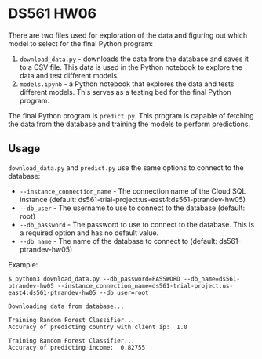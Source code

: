 # DS561 HW06

There are two files used for exploration of the data and figuring out which model to select for the final Python program:
1. `download_data.py` - downloads the data from the database and saves it to a CSV file. This data is used in the Python notebook to explore the data and test different models.
2. `models.ipynb` - a Python notebook that explores the data and tests different models. This serves as a testing bed for the final Python program.

The final Python program is `predict.py`. This program is capable of fetching the data from the database and training the models to perform predictions.

## Usage

`download_data.py` and `predict.py` use the same options to connect to the database:
- `--instance_connection_name` - The connection name of the Cloud SQL instance (default: ds561-trial-project:us-east4:ds561-ptrandev-hw05)
- `--db_user` - The username to use to connect to the database (default: root)
- `--db_password` - The password to use to connect to the database. This is a required option and has no default value.
- `--db_name` - The name of the database to connect to (default: ds561-ptrandev-hw05)

Example:

```
$ python3 download_data.py --db_password=PASSWORD --db_name=ds561-ptrandev-hw05 --instance_connection_name=ds561-trial-project:us-east4:ds561-ptrandev-hw05 --db_user=root

Downloading data from database...

Training Random Forest Classifier...
Accuracy of predicting country with client ip:  1.0

Training Random Forest Classifier...
Accuracy of predicting income:  0.82755
```